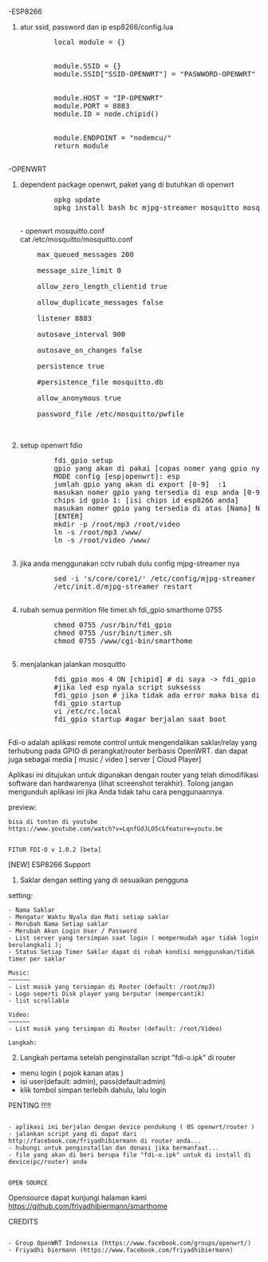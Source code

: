 -ESP8266
<ol>
	<li>atur ssid, password dan ip esp8266/config.lua</li>
	<pre>
		<a>local module = {}</a>
		<br>
		<a>module.SSID = {}  </a>
		<a>module.SSID["SSID-OPENWRT"] = "PASWWORD-OPENWRT"</a>
		<br>
		<a>module.HOST = "IP-OPENWRT"  </a>
		<a>module.PORT = 8883  </a>
		<a>module.ID = node.chipid()</a>
		<br>
		<a>module.ENDPOINT = "nodemcu/"  </a>
		<a>return module</a>
	</pre>
</ol>
-OPENWRT
<ol>
	<li>dependent package openwrt, paket yang di butuhkan di openwrt</li>
	<pre>
		<a>opkg update</a>
		<a>opkg install bash bc mjpg-streamer mosquitto mosquitto-client libmosquitto</a>
	</pre>
	- openwrt mosquitto.conf<br>
	cat /etc/mosquitto/mosquitto.conf<br>
	<pre>
	max_queued_messages 200 <br>
	message_size_limit 0 <br>
	allow_zero_length_clientid true <br>
	allow_duplicate_messages false <br>
	listener 8883<br>
	autosave_interval 900<br>
	autosave_on_changes false<br>
	persistence true<br>
	#persistence_file mosquitto.db<br>
	allow_anonymous true<br>
	password_file /etc/mosquitto/pwfile<br>
	</pre>
	<li>setup openwrt fdio</li>
	<pre>
		<a>fdi_gpio setup</a>
		<a>gpio yang akan di pakai [copas nomer yang gpio nya exp:  12 ] mengerti? [y/n]  : y</a>
		<a>MODE config [esp|openwrt]: esp</a>
		<a>jumlah gpio yang akan di export [0-9]  :1</a>
		<a>masukan nomer gpio yang tersedia di esp anda [0-9] gpio 1 = :4</a>
		<a>chips id gpio 1: [isi chips id esp8266 anda]</a>
		<a>masukan nomer gpio yang tersedia di atas [Nama] NAMA 1 = :saklar1</a>
		<a>[ENTER]</a>
		<a>mkdir -p /root/mp3 /root/video</a>
		<a>ln -s /root/mp3 /www/</a>
		<a>ln -s /root/video /www/</a>
	</pre>
	<li>jika anda menggunakan cctv rubah dulu config mjpg-streamer nya</li>
	<pre>
		<a>sed -i 's/core/core1/' /etc/config/mjpg-streamer</a>
		<a>/etc/init.d/mjpg-streamer restart</a>
	</pre>
	<li>rubah semua permition file timer.sh fdi_gpio smarthome 0755</li>
	<pre>
		<a>chmod 0755 /usr/bin/fdi_gpio</a>
		<a>chmod 0755 /usr/bin/timer.sh</a>
		<a>chmod 0755 /www/cgi-bin/smarthome</a>
	</pre>
	<li>menjalankan jalankan mosquitto</li>
	<pre>
		<a>fdi_gpio mos 4 ON [chipid] # di saya -> fdi_gpio mos 4 ON 52659</a>
		<a>#jika led esp nyala script suksesss</a>
		<a>fdi_gpio json # jika tidak ada error maka bisa di lanjut install aplikasi di android</a>
		<a>fdi_gpio startup</a>
		<a>vi /etc/rc.local</a>
		<a>fdi_gpio startup #agar berjalan saat boot</a>
	</pre>
</ol>

Fdi-o adalah aplikasi remote control untuk mengendalikan saklar/relay yang terhubung pada GPIO di perangkat/router berbasis OpenWRT.
dan dapat juga sebagai media [ music / video ] server [ Cloud Player]

Aplikasi ini ditujukan untuk digunakan dengan router yang telah dimodifikasi software dan hardwarenya (lihat screenshot terakhir). Tolong jangan mengunduh aplikasi ini jika Anda tidak tahu cara penggunaannya.

preview:
~~~~~~~~
bisa di tonton di youtube
https://www.youtube.com/watch?v=LqnfGdJLO5c&feature=youtu.be


FITUR FDI-O v 1.0.2 [beta]
~~~~~~~~~~~~
[NEW] ESP8266 Support

1. Saklar dengan setting yang di sesuaikan pengguna

setting:
~~~~~~~~
- Nama Saklar
- Mengatur Waktu Nyala dan Mati setiap saklar
- Merubah Nama Setiap saklar
- Merubah Akun Login User / Password
- List server yang tersimpan saat login ( mempermudah agar tidak login berulangkali );
- Status Setiap Timer Saklar dapat di rubah kondisi menggunakan/tidak timer per saklar

Music:
~~~~~~	
- List musik yang tersimpan di Router (default: /root/mp3)
- Logo seperti Disk player yang berputar (mempercantik)
- list scrollable

Video:
~~~~~~
- List musik yang tersimpan di Router (default: /root/Video) 

Langkah:
~~~~~~~~
2. Langkah pertama setelah penginstallan script "fdi-o.ipk" di router
- menu login ( pojok kanan atas )
- isi user(default: admin), pass(default:admin)
- klik tombol simpan terlebih dahulu, lalu login

PENTING !!!!!
~~~~~~~~~~~~~~~~~~~~~~~~~

- aplikasi ini berjalan dengan device pendukung ( OS openwrt/router )
- jalankan script yang di dapat dari http://facebook.com/friyadhibiermann di router anda...
- hubungi untuk penginstallan dan donasi jika bermanfaat...
- file yang akan di beri berupa file "fdi-o.ipk" untuk di install di device(pc/router) anda


OPEN SOURCE
~~~~~~~~~~~~~~~~~~~~~~~~~
Opensource dapat kunjungi halaman kami https://github.com/friyadhibiermann/smarthome

CREDITS
~~~~~~~~~~~~~~~~~~~~~~~~~

- Group OpenWRT Indonesia (https://www.facebook.com/groups/openwrt/)
- Friyadhi biermann (https://www.facebook.com/friyadhibiermann)
